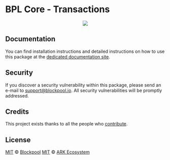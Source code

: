 # BPL Core - Transactions

<p align="center">
    <img src="https://raw.githubusercontent.com/blockpool-io/core/master/banner.png" />
</p>

## Documentation

You can find installation instructions and detailed instructions on how to use this package at the [dedicated documentation site](https://docs.ark.io/guidebook/core/plugins/required/crypto.html).

## Security

If you discover a security vulnerability within this package, please send an e-mail to support@blockpool.io. All security vulnerabilities will be promptly addressed.

## Credits

This project exists thanks to all the people who [contribute](../../../../contributors).

## License

[MIT](LICENSE) © [Blockpool](https://blockpool.io)
[MIT](LICENSE) © [ARK Ecosystem](https://ark.io)
